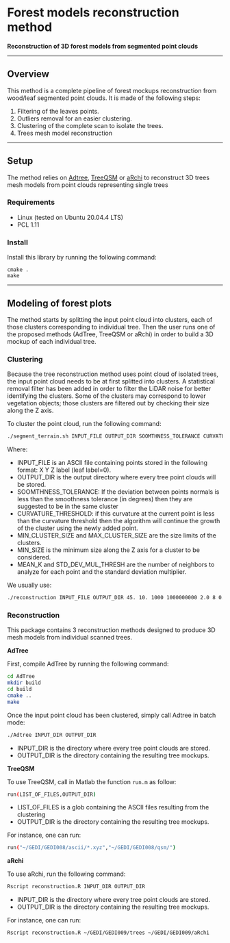 # Forest models reconstruction method

**Reconstruction of 3D forest models from segmented point clouds**

-----------------
## Overview

This method is a complete pipeline of forest mockups reconstruction from wood/leaf segmented point clouds.
It is made of the following steps:
1. Filtering of the leaves points.
2. Outliers removal for an easier clustering.
3. Clustering of the complete scan to isolate the trees.
4. Trees mesh model reconstruction

-----------------
## Setup

The method relies on [Adtree](https://github.com/tudelft3d/AdTree), [TreeQSM](https://github.com/InverseTampere/TreeQSM) or [aRchi](https://github.com/umr-amap/aRchi) to reconstruct 3D trees mesh models from point clouds representing single trees 

### Requirements
* Linux (tested on Ubuntu 20.04.4 LTS)
* PCL 1.11

### Install
Install this library by running the following command:
```shell
cmake .
make
```  

-----------------
## Modeling of forest plots

The method starts by splitting the input point cloud into clusters, each of those clusters corresponding to individual tree. Then the user runs one of the proposed methods (AdTree, TreeQSM or aRchi) in order to build a 3D mockup of each individual tree.

###	Clustering

Because the tree reconstruction method uses point cloud of isolated trees, the input point cloud needs to be at first splitted into clusters.
A statistical removal filter has been added in order to filter the LiDAR noise for better identifying the clusters.
Some of the clusters may correspond to lower vegetation objects; those clusters are filtered out by checking their size along the Z axis. 

To cluster the point cloud, run the following command:

```bash
./segment_terrain.sh INPUT_FILE OUTPUT_DIR SOOMTHNESS_TOLERANCE CURVATURE_THRESHOLD MIN_CLUSTER_SIZE MAX_CLUSTER_SIZE MIN_SIZE MEAN_K STD_DEV_MUL_THRESH
```

Where:

* INPUT_FILE is an ASCII file containing points stored in the following format: X Y Z label (leaf label=0).
* OUTPUT_DIR is the output directory where every tree point clouds will be stored.
* SOOMTHNESS_TOLERANCE: If the deviation between points normals is less than the smoothness tolerance (in degrees) then they are suggested to be in the same cluster 
* CURVATURE_THRESHOLD: if this curvature at the current point is less than the curvature threshold then the algorithm will continue the growth of the cluster using the newly added point.
* MIN_CLUSTER_SIZE and MAX_CLUSTER_SIZE are the size limits of the clusters.
* MIN_SIZE is the minimum size along the Z axis for a cluster to be considered.
* MEAN_K and STD_DEV_MUL_THRESH are the number of neighbors to analyze for each point and the standard deviation multiplier.

We usually use:
```bash
./reconstruction INPUT_FILE OUTPUT_DIR 45. 10. 1000 1000000000 2.0 8 0.5
```

###	Reconstruction

This package contains 3 reconstruction methods designed to produce 3D mesh models from individual scanned trees.  

**AdTree**

First, compile AdTree by running the following command:
```bash
cd AdTree
mkdir build
cd build
cmake ..
make
```

Once the input point cloud has been clustered, simply call Adtree in batch mode:
```bash
./Adtree INPUT_DIR OUTPUT_DIR
```
* INPUT_DIR is the directory where every tree point clouds are stored.
* OUTPUT_DIR is the directory containing the resulting tree mockups.

**TreeQSM**

To use TreeQSM, call in Matlab the function `run.m` as follow:
```bash
run(LIST_OF_FILES,OUTPUT_DIR)
```
* LIST_OF_FILES is a glob containing the ASCII files resulting from the clustering
* OUTPUT_DIR is the directory containing the resulting tree mockups.

For instance, one can run:

```bash
run("~/GEDI/GEDI008/ascii/*.xyz","~/GEDI/GEDI008/qsm/")
```

**aRchi**

To use aRchi, run the following command:
```bash
Rscript reconstruction.R INPUT_DIR OUTPUT_DIR
```
* INPUT_DIR is the directory where every tree point clouds are stored.
* OUTPUT_DIR is the directory containing the resulting tree mockups.

For instance, one can run:
```bash
Rscript reconstruction.R ~/GEDI/GEDI009/trees ~/GEDI/GEDI009/aRchi
```
